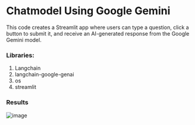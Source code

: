 # Chatmodel Using Google Gemini

This code creates a Streamlit app where users can type a question, click a button to submit it, and receive an AI-generated response from the Google Gemini model.

### Libraries:

1. Langchain
2. langchain-google-genai
3. os
4. streamlit

### Results

![image](https://github.com/user-attachments/assets/f3b20309-384e-413b-9618-958858aa329b)

